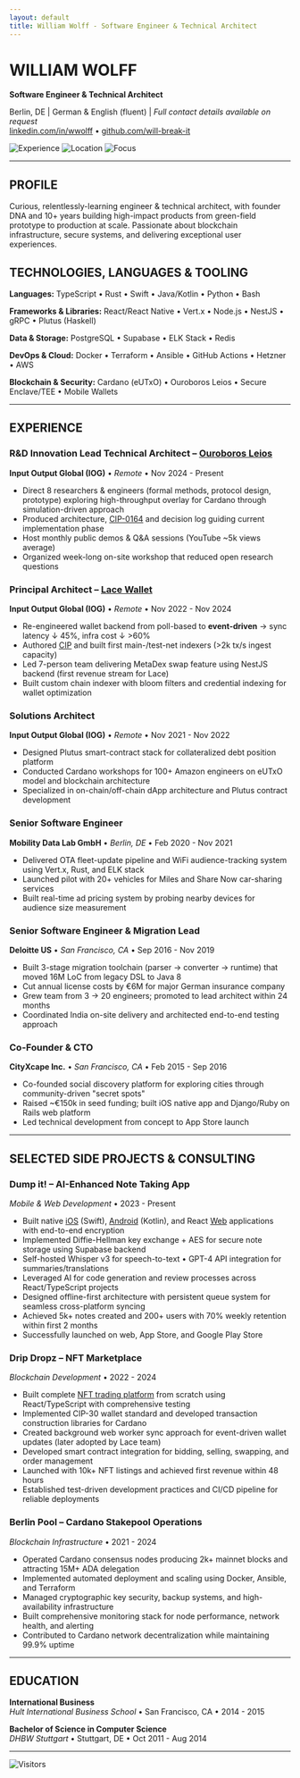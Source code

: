 ```yaml
---
layout: default
title: William Wolff - Software Engineer & Technical Architect
---
```


# WILLIAM WOLFF
**Software Engineer & Technical Architect**

Berlin, DE | German & English (fluent) | *Full contact details available on request*  
[linkedin.com/in/wwolff](https://linkedin.com/in/wwolff) • [github.com/will-break-it](https://github.com/will-break-it)

![Experience](https://img.shields.io/badge/Experience-10%2B%20Years-2196F3?style=flat) ![Location](https://img.shields.io/badge/Location-Berlin%2C%20DE-4CAF50?style=flat) ![Focus](https://img.shields.io/badge/Focus-Blockchain%20%26%20R%26D-9C27B0?style=flat)

---

## PROFILE

Curious, relentlessly-learning engineer & technical architect, with founder DNA and 10+ years building high-impact products from green-field prototype to production at scale. Passionate about blockchain infrastructure, secure systems, and delivering exceptional user experiences.

## TECHNOLOGIES, LANGUAGES & TOOLING

**Languages:** TypeScript • Rust • Swift • Java/Kotlin • Python • Bash

**Frameworks & Libraries:** React/React Native • Vert.x • Node.js • NestJS • gRPC • Plutus (Haskell)

**Data & Storage:** PostgreSQL • Supabase • ELK Stack • Redis

**DevOps & Cloud:** Docker • Terraform • Ansible • GitHub Actions • Hetzner • AWS

**Blockchain & Security:** Cardano (eUTxO) • Ouroboros Leios • Secure Enclave/TEE • Mobile Wallets

---

## EXPERIENCE

### **R&D Innovation Lead Technical Architect – [Ouroboros Leios](https://www.youtube.com/watch?v=YEcYVygdhzU)**
**Input Output Global (IOG)** • *Remote* • <span class="date">Nov 2024 - Present</span>
- Direct 8 researchers & engineers (formal methods, protocol design, prototype) exploring high-throughput overlay for Cardano through simulation-driven approach
- Produced architecture, [CIP-0164](https://github.com/cardano-scaling/CIPs/blob/leios/CIP-0164/README.md) and decision log guiding current implementation phase
- Host monthly public demos & Q&A sessions (YouTube ~5k views average)
- Organized week-long on-site workshop that reduced open research questions

### **Principal Architect – [Lace Wallet](https://www.lace.io/)**
**Input Output Global (IOG)** • *Remote* • <span class="date">Nov 2022 - Nov 2024</span>
- Re-engineered wallet backend from poll-based to **event-driven** → sync latency ↓ 45%, infra cost ↓ >60%
- Authored [CIP](https://github.com/will-break-it/wallet-architecture/tree/main/docs/CIP/CIP-XXXX) and built first main-/test-net indexers (>2k tx/s ingest capacity)
- Led 7-person team delivering MetaDex swap feature using NestJS backend (first revenue stream for Lace)
- Built custom chain indexer with bloom filters and credential indexing for wallet optimization

### **Solutions Architect**
**Input Output Global (IOG)** • *Remote* • <span class="date">Nov 2021 - Nov 2022</span>
- Designed Plutus smart-contract stack for collateralized debt position platform
- Conducted Cardano workshops for 100+ Amazon engineers on eUTxO model and blockchain architecture
- Specialized in on-chain/off-chain dApp architecture and Plutus contract development

### **Senior Software Engineer**
**Mobility Data Lab GmbH** • *Berlin, DE* • <span class="date">Feb 2020 - Nov 2021</span>
- Delivered OTA fleet-update pipeline and WiFi audience-tracking system using Vert.x, Rust, and ELK stack
- Launched pilot with 20+ vehicles for Miles and Share Now car-sharing services
- Built real-time ad pricing system by probing nearby devices for audience size measurement

### **Senior Software Engineer & Migration Lead**
**Deloitte US** • *San Francisco, CA* • <span class="date">Sep 2016 - Nov 2019</span>
- Built 3-stage migration toolchain (parser → converter → runtime) that moved 16M LoC from legacy DSL to Java 8
- Cut annual license costs by €6M for major German insurance company
- Grew team from 3 → 20 engineers; promoted to lead architect within 24 months
- Coordinated India on-site delivery and architected end-to-end testing approach

### **Co-Founder & CTO**
**CityXcape Inc.** • *San Francisco, CA* • <span class="date">Feb 2015 - Sep 2016</span>
- Co-founded social discovery platform for exploring cities through community-driven "secret spots"
- Raised ~€150k in seed funding; built iOS native app and Django/Ruby on Rails web platform
- Led technical development from concept to App Store launch

---

## SELECTED SIDE PROJECTS & CONSULTING

### **Dump it! – AI-Enhanced Note Taking App**
*Mobile & Web Development* • <span class="date">2023 - Present</span>
- Built native [iOS](https://apps.apple.com/de/app/dump-it/id6448620477) (Swift), [Android](https://play.google.com/store/apps/details?id=app.dump.it) (Kotlin), and React [Web](https://dumpit.app) applications with end-to-end encryption
- Implemented Diffie-Hellman key exchange + AES for secure note storage using Supabase backend
- Self-hosted Whisper v3 for speech-to-text • GPT-4 API integration for summaries/translations
- Leveraged AI for code generation and review processes across React/TypeScript projects
- Designed offline-first architecture with persistent queue system for seamless cross-platform syncing
- Achieved 5k+ notes created and 200+ users with 70% weekly retention within first 2 months
- Successfully launched on web, App Store, and Google Play Store

### **Drip Dropz – NFT Marketplace**
*Blockchain Development* • <span class="date">2022 - 2024</span>
- Built complete [NFT trading platform](https://dripdropz.io/) from scratch using React/TypeScript with comprehensive testing
- Implemented CIP-30 wallet standard and developed transaction construction libraries for Cardano
- Created background web worker sync approach for event-driven wallet updates (later adopted by Lace team)
- Developed smart contract integration for bidding, selling, swapping, and order management
- Launched with 10k+ NFT listings and achieved first revenue within 48 hours
- Established test-driven development practices and CI/CD pipeline for reliable deployments

### **Berlin Pool – Cardano Stakepool Operations**
*Blockchain Infrastructure* • <span class="date">2021 - 2024</span>
- Operated Cardano consensus nodes producing 2k+ mainnet blocks and attracting 15M+ ADA delegation
- Implemented automated deployment and scaling using Docker, Ansible, and Terraform
- Managed cryptographic key security, backup systems, and high-availability infrastructure
- Built comprehensive monitoring stack for node performance, network health, and alerting
- Contributed to Cardano network decentralization while maintaining 99.9% uptime

---

## EDUCATION

**International Business**  
*Hult International Business School* • San Francisco, CA • <span class="date">2014 - 2015</span>

**Bachelor of Science in Computer Science**  
*DHBW Stuttgart* • Stuttgart, DE • <span class="date">Oct 2011 - Aug 2014</span>

---

![Visitors](https://visitor-badge.laobi.icu/badge?page_id=will-break-it.github.io&color=2196F3&style=flat-square) 